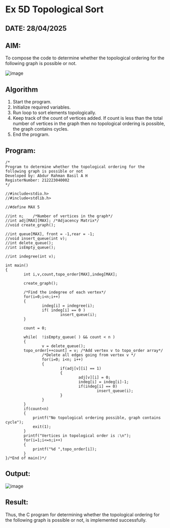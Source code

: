 
# Ex 5D Topological Sort
## DATE: 28/04/2025
## AIM:
To compose the code to determine whether the topological ordering for the following graph is possible or not.

![image](https://github.com/user-attachments/assets/c74a7111-9b59-475c-aad4-9baf23d50ec0)


## Algorithm
1. Start the program.
2. Initialize required variables.
3. Run loop to sort elements topologically.
4. Keep track of the count of vertices added. If count is less than the total number of vertices in the graph then no topological ordering is possible, the graph contains cycles.
5. End the program.

## Program:
```
/*
Program to determine whether the topological ordering for the following graph is possible or not
Developed by: Abdur Rahman Basil A H
RegisterNumber: 212223040002
*/

//#include<stdio.h>
//#include<stdlib.h>

//#define MAX 5

//int n;    /*Number of vertices in the graph*/
//int adj[MAX][MAX]; /*Adjacency Matrix*/
//void create_graph();

//int queue[MAX], front = -1,rear = -1;
//void insert_queue(int v);
//int delete_queue();
//int isEmpty_queue();

//int indegree(int v);

int main()
{
        int i,v,count,topo_order[MAX],indeg[MAX];

        create_graph();

        /*Find the indegree of each vertex*/
        for(i=0;i<n;i++)
        {
                indeg[i] = indegree(i);
                if( indeg[i] == 0 )
                        insert_queue(i);
        }

        count = 0;

        while(  !isEmpty_queue( ) && count < n )
        {
                v = delete_queue();
        topo_order[++count] = v; /*Add vertex v to topo_order array*/
                /*Delete all edges going from vertex v */
                for(i=0; i<n; i++)
                {
                        if(adj[v][i] == 1)
                        {
                                adj[v][i] = 0;
                                indeg[i] = indeg[i]-1;
                                if(indeg[i] == 0)
                                        insert_queue(i);
                        }
                }
        }
        if(count<n)
        {
            printf("No topological ordering possible, graph contains cycle");
            exit(1);
        }
        printf("Vertices in topological order is :\n");
        for(i=1;i<=n;i++)
        {
            printf("%d ",topo_order[i]);
        }
}/*End of main()*/

```

## Output:

![image](https://github.com/user-attachments/assets/b651e971-7046-4f75-9edf-8c52104b5c67)

## Result:
Thus, the C program for determining whether the topological ordering for the following graph is possible or not, is implemented successfully.
